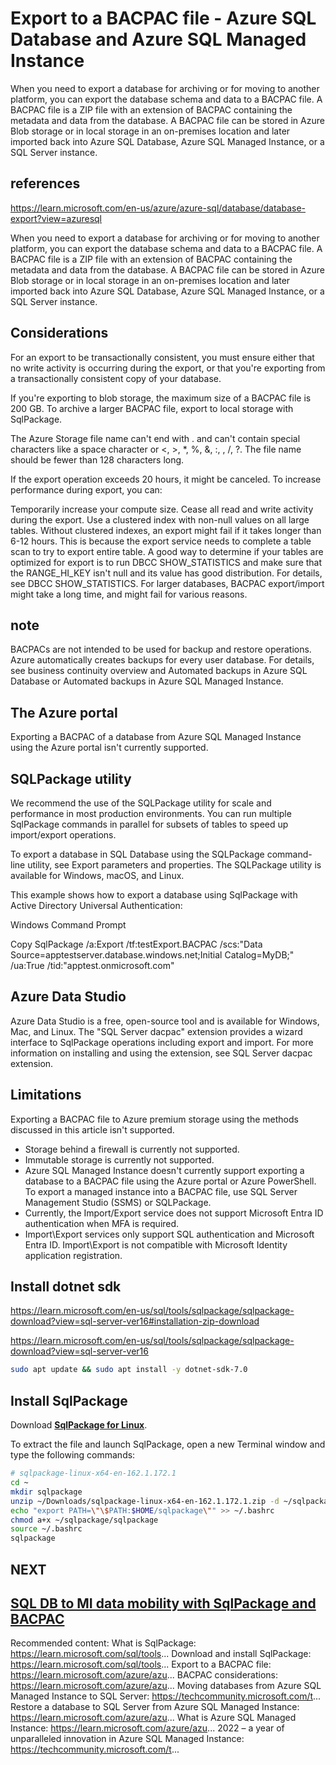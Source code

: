 # Export to a BACPAC file - Azure SQL Database and Azure SQL Managed Instance

When you need to export a database for archiving or for moving to another platform, you can export the database schema and data to a BACPAC file. A BACPAC file is a ZIP file with an extension of BACPAC containing the metadata and data from the database. A BACPAC file can be stored in Azure Blob storage or in local storage in an on-premises location and later imported back into Azure SQL Database, Azure SQL Managed Instance, or a SQL Server instance.

## references

<https://learn.microsoft.com/en-us/azure/azure-sql/database/database-export?view=azuresql>

When you need to export a database for archiving or for moving to another platform, you can export the database schema and data to a BACPAC file. A BACPAC file is a ZIP file with an extension of BACPAC containing the metadata and data from the database. A BACPAC file can be stored in Azure Blob storage or in local storage in an on-premises location and later imported back into Azure SQL Database, Azure SQL Managed Instance, or a SQL Server instance.

## Considerations

For an export to be transactionally consistent, you must ensure either that no write activity is occurring during the export, or that you're exporting from a transactionally consistent copy of your database.

If you're exporting to blob storage, the maximum size of a BACPAC file is 200 GB. To archive a larger BACPAC file, export to local storage with SqlPackage.

The Azure Storage file name can't end with . and can't contain special characters like a space character or <, >, *, %, &, :, \, /, ?. The file name should be fewer than 128 characters long.

If the export operation exceeds 20 hours, it might be canceled. To increase performance during export, you can:

Temporarily increase your compute size.
Cease all read and write activity during the export.
Use a clustered index with non-null values on all large tables. Without clustered indexes, an export might fail if it takes longer than 6-12 hours. This is because the export service needs to complete a table scan to try to export entire table. A good way to determine if your tables are optimized for export is to run DBCC SHOW_STATISTICS and make sure that the RANGE_HI_KEY isn't null and its value has good distribution. For details, see DBCC SHOW_STATISTICS.
For larger databases, BACPAC export/import might take a long time, and might fail for various reasons.

## note

BACPACs are not intended to be used for backup and restore operations. Azure automatically creates backups for every user database. For details, see business continuity overview and Automated backups in Azure SQL Database or Automated backups in Azure SQL Managed Instance.

## The Azure portal

Exporting a BACPAC of a database from Azure SQL Managed Instance using the Azure portal isn't currently supported.

## SQLPackage utility

We recommend the use of the SQLPackage utility for scale and performance in most production environments. You can run multiple SqlPackage commands in parallel for subsets of tables to speed up import/export operations.

To export a database in SQL Database using the SQLPackage command-line utility, see Export parameters and properties. The SQLPackage utility is available for Windows, macOS, and Linux.

This example shows how to export a database using SqlPackage with Active Directory Universal Authentication:

Windows Command Prompt

Copy
SqlPackage /a:Export /tf:testExport.BACPAC /scs:"Data Source=apptestserver.database.windows.net;Initial Catalog=MyDB;" /ua:True /tid:"apptest.onmicrosoft.com"

## Azure Data Studio

Azure Data Studio is a free, open-source tool and is available for Windows, Mac, and Linux. The "SQL Server dacpac" extension provides a wizard interface to SqlPackage operations including export and import. For more information on installing and using the extension, see SQL Server dacpac extension.

## Limitations

Exporting a BACPAC file to Azure premium storage using the methods discussed in this article isn't supported.

- Storage behind a firewall is currently not supported.
- Immutable storage is currently not supported.
- Azure SQL Managed Instance doesn't currently support exporting a database to a BACPAC file using the Azure portal or Azure PowerShell. To export a managed instance into a BACPAC file, use SQL Server Management Studio (SSMS) or SQLPackage.
- Currently, the Import/Export service does not support Microsoft Entra ID authentication when MFA is required.
- Import\Export services only support SQL authentication and Microsoft Entra ID. Import\Export is not compatible with Microsoft Identity application registration.

## Install dotnet sdk

<https://learn.microsoft.com/en-us/sql/tools/sqlpackage/sqlpackage-download?view=sql-server-ver16#installation-zip-download>

<https://learn.microsoft.com/en-us/sql/tools/sqlpackage/sqlpackage-download?view=sql-server-ver16>

```bash
sudo apt update && sudo apt install -y dotnet-sdk-7.0
```

## Install SqlPackage

Download **[SqlPackage for Linux](https://aka.ms/sqlpackage-linux)**.

To extract the file and launch SqlPackage, open a new Terminal window and type the following commands:

```bash
# sqlpackage-linux-x64-en-162.1.172.1
cd ~
mkdir sqlpackage
unzip ~/Downloads/sqlpackage-linux-x64-en-162.1.172.1.zip -d ~/sqlpackage 
echo "export PATH=\"\$PATH:$HOME/sqlpackage\"" >> ~/.bashrc
chmod a+x ~/sqlpackage/sqlpackage
source ~/.bashrc
sqlpackage
```

## NEXT

## **[SQL DB to MI data mobility with SqlPackage and BACPAC](https://www.youtube.com/watch?v=U7qTzwDVHHU)**

Recommended content:
What is SqlPackage: <https://learn.microsoft.com/sql/tools>...
Download and install SqlPackage: <https://learn.microsoft.com/sql/tools>...
Export to a BACPAC file: <https://learn.microsoft.com/azure/azu>...
BACPAC considerations: <https://learn.microsoft.com/azure/azu>...
Moving databases from Azure SQL Managed Instance to SQL Server: <https://techcommunity.microsoft.com/t>...
Restore a database to SQL Server from Azure SQL Managed Instance: <https://learn.microsoft.com/azure/azu>...
What is Azure SQL Managed Instance: <https://learn.microsoft.com/azure/azu>...
2022 – a year of unparalleled innovation in Azure SQL Managed Instance: <https://techcommunity.microsoft.com/t>...
